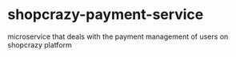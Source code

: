 # shopcrazy-payment-service
microservice that deals with the payment management of users on shopcrazy platform

